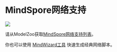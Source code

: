 # MindSpore网络支持

<a href="https://gitee.com/mindspore/docs/blob/r1.7/docs/mindspore/source_zh_cn/note/network_list_ms.md" target="_blank"><img src="https://mindspore-website.obs.cn-north-4.myhuaweicloud.com/website-images/master/resource/_static/logo_source.png"></a>

请从ModelZoo获取[MindSpore网络支持列表](https://gitee.com/mindspore/models/blob/r1.7/README_CN.md#%E7%9B%AE%E5%BD%95)。

你也可以使用 [MindWizard工具](https://gitee.com/mindspore/mindinsight/tree/r1.7/mindinsight/wizard/) 快速生成经典网络脚本。
